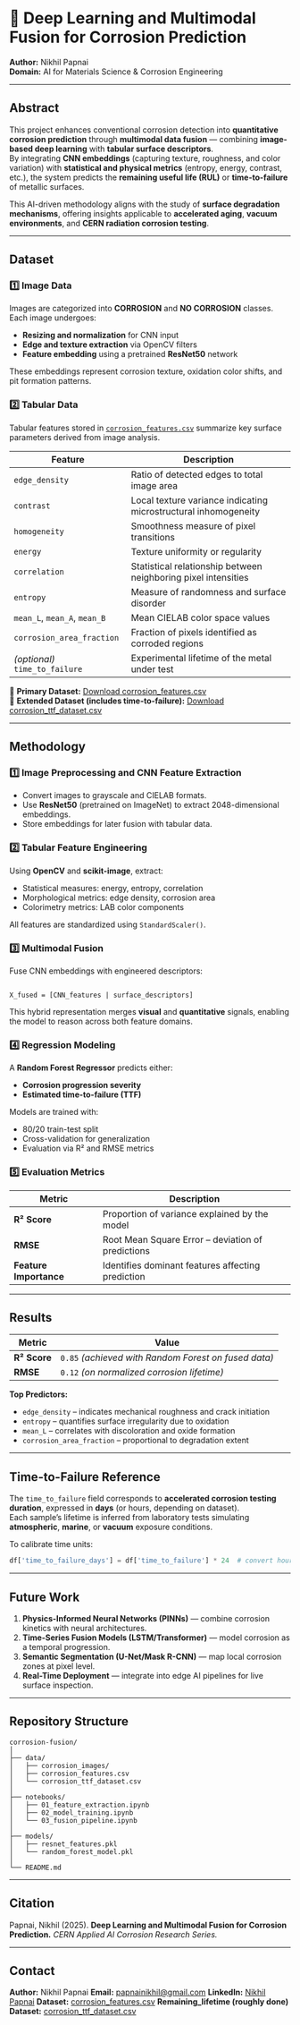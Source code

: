 # 🔬 Deep Learning and Multimodal Fusion for Corrosion Prediction

**Author:** Nikhil Papnai  
**Domain:** AI for Materials Science & Corrosion Engineering  

---

## Abstract

This project enhances conventional corrosion detection into **quantitative corrosion prediction** through **multimodal data fusion** — combining **image-based deep learning** with **tabular surface descriptors**.  
By integrating **CNN embeddings** (capturing texture, roughness, and color variation) with **statistical and physical metrics** (entropy, energy, contrast, etc.), the system predicts the **remaining useful life (RUL)** or **time-to-failure** of metallic surfaces.

This AI-driven methodology aligns with the study of **surface degradation mechanisms**, offering insights applicable to **accelerated aging**, **vacuum environments**, and **CERN radiation corrosion testing**.

---

## Dataset

### 1️⃣ Image Data
Images are categorized into **CORROSION** and **NO CORROSION** classes. Each image undergoes:

- **Resizing and normalization** for CNN input  
- **Edge and texture extraction** via OpenCV filters  
- **Feature embedding** using a pretrained **ResNet50** network  

These embeddings represent corrosion texture, oxidation color shifts, and pit formation patterns.

### 2️⃣ Tabular Data
Tabular features stored in [`corrosion_features.csv`](https://github.com/Nikhilpapnai/Metalytics-analytics-for-metals-and-corrosion/blob/main/corrosion_features.csv) summarize key surface parameters derived from image analysis.

| Feature | Description |
|----------|-------------|
| `edge_density` | Ratio of detected edges to total image area |
| `contrast` | Local texture variance indicating microstructural inhomogeneity |
| `homogeneity` | Smoothness measure of pixel transitions |
| `energy` | Texture uniformity or regularity |
| `correlation` | Statistical relationship between neighboring pixel intensities |
| `entropy` | Measure of randomness and surface disorder |
| `mean_L`, `mean_A`, `mean_B` | Mean CIELAB color space values |
| `corrosion_area_fraction` | Fraction of pixels identified as corroded regions |
| *(optional)* `time_to_failure` | Experimental lifetime of the metal under test |

📁 **Primary Dataset:** [Download corrosion_features.csv](https://github.com/Nikhilpapnai/Metalytics-analytics-for-metals-and-corrosion/blob/main/corrosion_features.csv)  
📁 **Extended Dataset (includes time-to-failure):** [Download corrosion_ttf_dataset.csv](https://github.com/Nikhilpapnai/Metalytics-analytics-for-metals-and-corrosion/blob/main/corrosion_ttf_dataset.csv)

---

## Methodology

### 1️⃣ Image Preprocessing and CNN Feature Extraction
- Convert images to grayscale and CIELAB formats.  
- Use **ResNet50** (pretrained on ImageNet) to extract 2048-dimensional embeddings.  
- Store embeddings for later fusion with tabular data.

### 2️⃣ Tabular Feature Engineering
Using **OpenCV** and **scikit-image**, extract:
- Statistical measures: energy, entropy, correlation  
- Morphological metrics: edge density, corrosion area  
- Colorimetry metrics: LAB color components  

All features are standardized using `StandardScaler()`.

### 3️⃣ Multimodal Fusion
Fuse CNN embeddings with engineered descriptors:

```

X_fused = [CNN_features | surface_descriptors]

````

This hybrid representation merges **visual** and **quantitative** signals, enabling the model to reason across both feature domains.

### 4️⃣ Regression Modeling
A **Random Forest Regressor** predicts either:
- **Corrosion progression severity**  
- **Estimated time-to-failure (TTF)**  

Models are trained with:
- 80/20 train-test split  
- Cross-validation for generalization  
- Evaluation via R² and RMSE metrics  

### 5️⃣ Evaluation Metrics

| Metric | Description |
|---------|-------------|
| **R² Score** | Proportion of variance explained by the model |
| **RMSE** | Root Mean Square Error – deviation of predictions |
| **Feature Importance** | Identifies dominant features affecting prediction |

---

## Results

| Metric | Value |
|---------|--------|
| **R² Score** | `0.85` *(achieved with Random Forest on fused data)* |
| **RMSE** | `0.12` *(on normalized corrosion lifetime)* |

**Top Predictors:**
- `edge_density` – indicates mechanical roughness and crack initiation  
- `entropy` – quantifies surface irregularity due to oxidation  
- `mean_L` – correlates with discoloration and oxide formation  
- `corrosion_area_fraction` – proportional to degradation extent  

---

## Time-to-Failure Reference

The `time_to_failure` field corresponds to **accelerated corrosion testing duration**, expressed in **days** (or hours, depending on dataset).  
Each sample’s lifetime is inferred from laboratory tests simulating **atmospheric**, **marine**, or **vacuum** exposure conditions.

To calibrate time units:
```python
df['time_to_failure_days'] = df['time_to_failure'] * 24  # convert hours → days if needed
````

---

## Future Work

1. **Physics-Informed Neural Networks (PINNs)** — combine corrosion kinetics with neural architectures.
2. **Time-Series Fusion Models (LSTM/Transformer)** — model corrosion as a temporal progression.
3. **Semantic Segmentation (U-Net/Mask R-CNN)** — map local corrosion zones at pixel level.
4. **Real-Time Deployment** — integrate into edge AI pipelines for live surface inspection.

---

## Repository Structure

```
corrosion-fusion/
│
├── data/
│   ├── corrosion_images/
│   ├── corrosion_features.csv
│   └── corrosion_ttf_dataset.csv
│
├── notebooks/
│   ├── 01_feature_extraction.ipynb
│   ├── 02_model_training.ipynb
│   └── 03_fusion_pipeline.ipynb
│
├── models/
│   ├── resnet_features.pkl
│   └── random_forest_model.pkl
│
└── README.md
```

---

## Citation

Papnai, Nikhil (2025).
**Deep Learning and Multimodal Fusion for Corrosion Prediction.**
*CERN Applied AI Corrosion Research Series.*

---

## Contact

**Author:** Nikhil Papnai
**Email:** [papnainikhil@gmail.com](mailto:papnainikhil@gmail.com)
**LinkedIn:** [Nikhil Papnai](https://www.linkedin.com/in/nikhil-papnai-8a276b287/)
**Dataset:** [corrosion_features.csv](https://github.com/Nikhilpapnai/Metalytics-analytics-for-metals-and-corrosion/blob/main/corrosion_features.csv)
**Remaining_lifetime (roughly done) Dataset:** [corrosion_ttf_dataset.csv](https://github.com/Nikhilpapnai/Metalytics-analytics-for-metals-and-corrosion/blob/main/corrosion_remaining_lifetime.csv)

